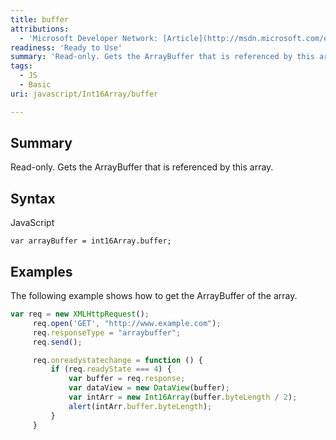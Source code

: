 ```yaml
---
title: buffer
attributions:
  - 'Microsoft Developer Network: [Article](http://msdn.microsoft.com/en-us/library/ie/br212908(v=vs.94).aspx)'
readiness: 'Ready to Use'
summary: 'Read-only. Gets the ArrayBuffer that is referenced by this array.'
tags:
  - JS
  - Basic
uri: javascript/Int16Array/buffer

---
```

## <span>Summary</span>

Read-only. Gets the ArrayBuffer that is referenced by this array.

## <span>Syntax</span>

<span class="language">JavaScript</span>

    var arrayBuffer = int16Array.buffer;

## <span>Examples</span>

The following example shows how to get the ArrayBuffer of the array.

``` js
var req = new XMLHttpRequest();
     req.open('GET', "http://www.example.com");
     req.responseType = "arraybuffer";
     req.send();

     req.onreadystatechange = function () {
         if (req.readyState === 4) {
             var buffer = req.response;
             var dataView = new DataView(buffer);
             var intArr = new Int16Array(buffer.byteLength / 2);
             alert(intArr.buffer.byteLength);
         }
     }
```

